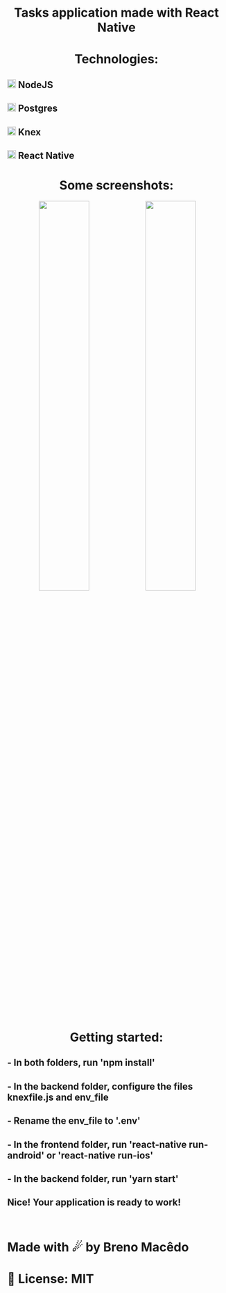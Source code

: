 <h1 align="center">Tasks application made with React Native</h1>
<h1 align="center">Technologies:</h1>
<h2><code><img height="20" src="https://seeklogo.com/images/N/nodejs-logo-FBE122E377-seeklogo.com.png"></code> NodeJS</h2>
<h2><code><img height="20" src="https://www.postgresql.org/media/img/about/press/elephant.png"></code> Postgres</h2>
<h2><code><img height="20" src="https://cdn.freebiesupply.com/logos/large/2x/knex-1-logo-png-transparent.png"></code> Knex</h2>
<h2><code><img height="20" src="https://cdn4.iconfinder.com/data/icons/logos-3/600/React.js_logo-512.png"></code> React Native</h2>

<h1 align="center">Some screenshots:</h1>
<p align="center">
    <img src="">
    <img src="https://i.imgur.com/qu9Ty2d.png" width="48%">
    <img src="https://i.imgur.com/vfJtk7X.png" width="48%">
</p>

<h1 align="center">Getting started:</h1>
<h2>- In both folders, run 'npm install'</h2>
<h2>- In the backend folder, configure the files knexfile.js and env_file</h2>
<h2>- Rename the env_file to '.env'</h2>
<h2>- In the frontend folder, run 'react-native run-android' or 'react-native run-ios'</h2>
<h2>- In the backend folder, run 'yarn start'</h2>
<h2>Nice! Your application is ready to work!</h2>
<br>
<h1>Made with ☄ by Breno Macêdo</h1>
<h1>📗 License: MIT</h1>